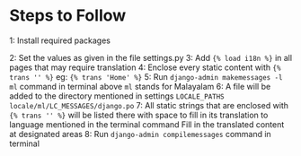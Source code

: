 # Steps to Follow
1: Install required packages

2: Set the values as given in the file settings.py
3: Add `{% load i18n %}` in all pages that may require translation
4: Enclose every static content with `{% trans '' %}`
    eg: `{% trans 'Home' %}`
5: Run `django-admin makemessages -l ml` command in terminal
    above `ml` stands for Malayalam
6: A file will be added to the directory mentioned in settings `LOCALE_PATHS`
    `locale/ml/LC_MESSAGES/django.po`
7: All static strings that are enclosed with `{% trans '' %}` will be listed there with space to fill in its translation to language mentioned in the terminal command
    Fill in the translated content at designated areas
8: Run `django-admin compilemessages` command in terminal
